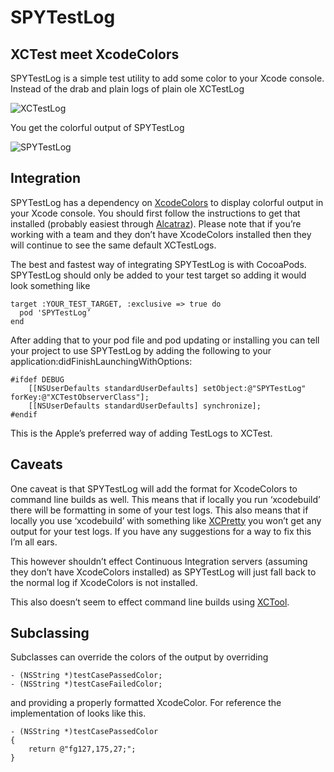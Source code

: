 # SPYTestLog

## XCTest meet XcodeColors

SPYTestLog is a simple test utility to add some color to your Xcode console.  Instead of the drab and plain logs of plain ole XCTestLog

![XCTestLog](http://imgur.com/3hZwVqa.png)

You get the colorful output of SPYTestLog

![SPYTestLog](http://imgur.com/VgxCuY3.png)

## Integration

SPYTestLog has a dependency on [XcodeColors](https://github.com/robbiehanson/XcodeColors) to display colorful output in your Xcode console.  You should first follow the instructions to get that installed (probably easiest through [Alcatraz](https://github.com/supermarin/Alcatraz)).  Please note that if you’re working with a team and they don’t have XcodeColors installed then they will continue to see the same default XCTestLogs.

The best and fastest way of integrating SPYTestLog is with CocoaPods.  SPYTestLog should only be added to your test target so adding it would look something like

```
target :YOUR_TEST_TARGET, :exclusive => true do
  pod 'SPYTestLog’
end
```

After adding that to your pod file and pod updating or installing you can tell your project to use SPYTestLog by adding the following to your application:didFinishLaunchingWithOptions:
 
 ```
 #ifdef DEBUG
     [[NSUserDefaults standardUserDefaults] setObject:@"SPYTestLog" forKey:@"XCTestObserverClass"];
     [[NSUserDefaults standardUserDefaults] synchronize];
 #endif
 ```
 
 This is the Apple’s preferred way of adding TestLogs to XCTest.
 

## Caveats
One caveat is that SPYTestLog will add the format for XcodeColors to command line builds as well.  This means that if locally you run ‘xcodebuild’ there will be formatting in some of your test logs.  This also means that if locally you use ‘xcodebuild’ with something like [XCPretty](https://github.com/supermarin/xcpretty) you won’t get any output for your test logs.  If you have any suggestions for a way to fix this I’m all ears.

This however shouldn’t effect Continuous Integration servers (assuming they don’t have XcodeColors installed) as SPYTestLog will just fall back to the normal log if XcodeColors is not installed.

This also doesn’t seem to effect command line builds using [XCTool](https://github.com/facebook/xctool).

## Subclassing
Subclasses can override the colors of the output by overriding
```
- (NSString *)testCasePassedColor;
- (NSString *)testCaseFailedColor;
```
and providing a properly formatted XcodeColor.  For reference the implementation of looks like this.
```
- (NSString *)testCasePassedColor
{
    return @"fg127,175,27;";
}
```
